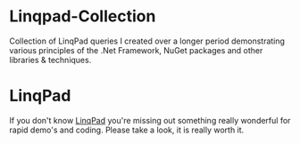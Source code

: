 # Linqpad-Collection
Collection of LinqPad queries I created over a longer period demonstrating various principles of the .Net Framework, NuGet packages and other libraries &amp; techniques.

# LinqPad
If you don't know [LinqPad](https://www.linqpad.net/) you're missing out something really wonderful for rapid demo's and coding. Please take a look, it is really worth it.
